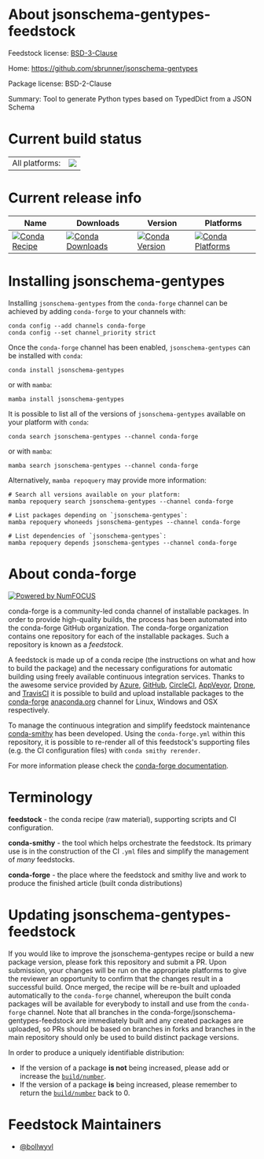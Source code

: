 About jsonschema-gentypes-feedstock
===================================

Feedstock license: [BSD-3-Clause](https://github.com/conda-forge/jsonschema-gentypes-feedstock/blob/main/LICENSE.txt)

Home: https://github.com/sbrunner/jsonschema-gentypes

Package license: BSD-2-Clause

Summary: Tool to generate Python types based on TypedDict from a JSON Schema

Current build status
====================


<table><tr><td>All platforms:</td>
    <td>
      <a href="https://dev.azure.com/conda-forge/feedstock-builds/_build/latest?definitionId=18072&branchName=main">
        <img src="https://dev.azure.com/conda-forge/feedstock-builds/_apis/build/status/jsonschema-gentypes-feedstock?branchName=main">
      </a>
    </td>
  </tr>
</table>

Current release info
====================

| Name | Downloads | Version | Platforms |
| --- | --- | --- | --- |
| [![Conda Recipe](https://img.shields.io/badge/recipe-jsonschema--gentypes-green.svg)](https://anaconda.org/conda-forge/jsonschema-gentypes) | [![Conda Downloads](https://img.shields.io/conda/dn/conda-forge/jsonschema-gentypes.svg)](https://anaconda.org/conda-forge/jsonschema-gentypes) | [![Conda Version](https://img.shields.io/conda/vn/conda-forge/jsonschema-gentypes.svg)](https://anaconda.org/conda-forge/jsonschema-gentypes) | [![Conda Platforms](https://img.shields.io/conda/pn/conda-forge/jsonschema-gentypes.svg)](https://anaconda.org/conda-forge/jsonschema-gentypes) |

Installing jsonschema-gentypes
==============================

Installing `jsonschema-gentypes` from the `conda-forge` channel can be achieved by adding `conda-forge` to your channels with:

```
conda config --add channels conda-forge
conda config --set channel_priority strict
```

Once the `conda-forge` channel has been enabled, `jsonschema-gentypes` can be installed with `conda`:

```
conda install jsonschema-gentypes
```

or with `mamba`:

```
mamba install jsonschema-gentypes
```

It is possible to list all of the versions of `jsonschema-gentypes` available on your platform with `conda`:

```
conda search jsonschema-gentypes --channel conda-forge
```

or with `mamba`:

```
mamba search jsonschema-gentypes --channel conda-forge
```

Alternatively, `mamba repoquery` may provide more information:

```
# Search all versions available on your platform:
mamba repoquery search jsonschema-gentypes --channel conda-forge

# List packages depending on `jsonschema-gentypes`:
mamba repoquery whoneeds jsonschema-gentypes --channel conda-forge

# List dependencies of `jsonschema-gentypes`:
mamba repoquery depends jsonschema-gentypes --channel conda-forge
```


About conda-forge
=================

[![Powered by
NumFOCUS](https://img.shields.io/badge/powered%20by-NumFOCUS-orange.svg?style=flat&colorA=E1523D&colorB=007D8A)](https://numfocus.org)

conda-forge is a community-led conda channel of installable packages.
In order to provide high-quality builds, the process has been automated into the
conda-forge GitHub organization. The conda-forge organization contains one repository
for each of the installable packages. Such a repository is known as a *feedstock*.

A feedstock is made up of a conda recipe (the instructions on what and how to build
the package) and the necessary configurations for automatic building using freely
available continuous integration services. Thanks to the awesome service provided by
[Azure](https://azure.microsoft.com/en-us/services/devops/), [GitHub](https://github.com/),
[CircleCI](https://circleci.com/), [AppVeyor](https://www.appveyor.com/),
[Drone](https://cloud.drone.io/welcome), and [TravisCI](https://travis-ci.com/)
it is possible to build and upload installable packages to the
[conda-forge](https://anaconda.org/conda-forge) [anaconda.org](https://anaconda.org/)
channel for Linux, Windows and OSX respectively.

To manage the continuous integration and simplify feedstock maintenance
[conda-smithy](https://github.com/conda-forge/conda-smithy) has been developed.
Using the ``conda-forge.yml`` within this repository, it is possible to re-render all of
this feedstock's supporting files (e.g. the CI configuration files) with ``conda smithy rerender``.

For more information please check the [conda-forge documentation](https://conda-forge.org/docs/).

Terminology
===========

**feedstock** - the conda recipe (raw material), supporting scripts and CI configuration.

**conda-smithy** - the tool which helps orchestrate the feedstock.
                   Its primary use is in the construction of the CI ``.yml`` files
                   and simplify the management of *many* feedstocks.

**conda-forge** - the place where the feedstock and smithy live and work to
                  produce the finished article (built conda distributions)


Updating jsonschema-gentypes-feedstock
======================================

If you would like to improve the jsonschema-gentypes recipe or build a new
package version, please fork this repository and submit a PR. Upon submission,
your changes will be run on the appropriate platforms to give the reviewer an
opportunity to confirm that the changes result in a successful build. Once
merged, the recipe will be re-built and uploaded automatically to the
`conda-forge` channel, whereupon the built conda packages will be available for
everybody to install and use from the `conda-forge` channel.
Note that all branches in the conda-forge/jsonschema-gentypes-feedstock are
immediately built and any created packages are uploaded, so PRs should be based
on branches in forks and branches in the main repository should only be used to
build distinct package versions.

In order to produce a uniquely identifiable distribution:
 * If the version of a package **is not** being increased, please add or increase
   the [``build/number``](https://docs.conda.io/projects/conda-build/en/latest/resources/define-metadata.html#build-number-and-string).
 * If the version of a package **is** being increased, please remember to return
   the [``build/number``](https://docs.conda.io/projects/conda-build/en/latest/resources/define-metadata.html#build-number-and-string)
   back to 0.

Feedstock Maintainers
=====================

* [@bollwyvl](https://github.com/bollwyvl/)

